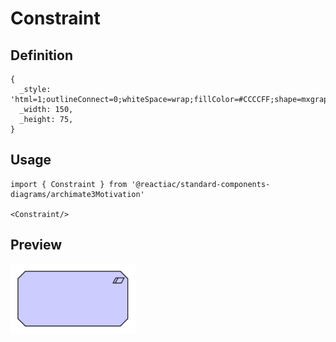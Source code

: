 # Constraint

## Definition

```
{
  _style: 'html=1;outlineConnect=0;whiteSpace=wrap;fillColor=#CCCCFF;shape=mxgraph.archimate3.application;appType=constraint;archiType=oct;',
  _width: 150,
  _height: 75,
}
```

## Usage

```
import { Constraint } from '@reactiac/standard-components-diagrams/archimate3Motivation'

<Constraint/>
```

## Preview

<img src="./constraint.png" width="200"/>
